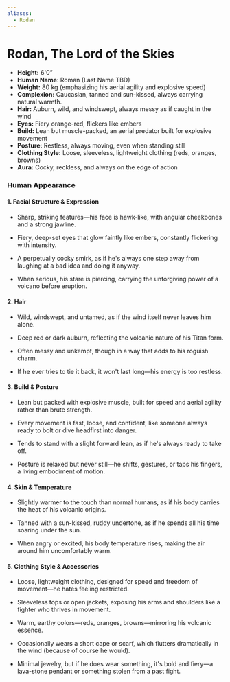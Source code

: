 ```yaml
---
aliases:
  - Rodan
---
```

# **Rodan, The Lord of the Skies**

- **Height:** 6'0”
- **Human Name**: Roman (Last Name TBD)
- **Weight:** 80 kg (emphasizing his aerial agility and explosive speed)
- **Complexion:** Caucasian, tanned and sun-kissed, always carrying natural warmth.
- **Hair:** Auburn, wild, and windswept, always messy as if caught in the wind
- **Eyes:** Fiery orange-red, flickers like embers
- **Build:** Lean but muscle-packed, an aerial predator built for explosive movement
- **Posture:** Restless, always moving, even when standing still
- **Clothing Style:** Loose, sleeveless, lightweight clothing (reds, oranges, browns)
- **Aura:** Cocky, reckless, and always on the edge of action

### Human Appearance

#### 1. Facial Structure & Expression

- Sharp, striking features—his face is hawk-like, with angular cheekbones and a strong jawline.
    
- Fiery, deep-set eyes that glow faintly like embers, constantly flickering with intensity.
    
- A perpetually cocky smirk, as if he's always one step away from laughing at a bad idea and doing it anyway.
    
- When serious, his stare is piercing, carrying the unforgiving power of a volcano before eruption.

#### 2. Hair

- Wild, windswept, and untamed, as if the wind itself never leaves him alone.
    
- Deep red or dark auburn, reflecting the volcanic nature of his Titan form.
    
- Often messy and unkempt, though in a way that adds to his roguish charm.
    
- If he ever tries to tie it back, it won't last long—his energy is too restless.

#### 3. Build & Posture

- Lean but packed with explosive muscle, built for speed and aerial agility rather than brute strength.
    
- Every movement is fast, loose, and confident, like someone always ready to bolt or dive headfirst into danger.
    
- Tends to stand with a slight forward lean, as if he's always ready to take off.
    
- Posture is relaxed but never still—he shifts, gestures, or taps his fingers, a living embodiment of motion.

#### 4. Skin & Temperature

- Slightly warmer to the touch than normal humans, as if his body carries the heat of his volcanic origins.
    
- Tanned with a sun-kissed, ruddy undertone, as if he spends all his time soaring under the sun.
    
- When angry or excited, his body temperature rises, making the air around him uncomfortably warm.

#### 5. Clothing Style & Accessories

- Loose, lightweight clothing, designed for speed and freedom of movement—he hates feeling restricted.
    
- Sleeveless tops or open jackets, exposing his arms and shoulders like a fighter who thrives in movement.
    
- Warm, earthy colors—reds, oranges, browns—mirroring his volcanic essence.
    
- Occasionally wears a short cape or scarf, which flutters dramatically in the wind (because of course he would).
    
- Minimal jewelry, but if he does wear something, it's bold and fiery—a lava-stone pendant or something stolen from a past fight.